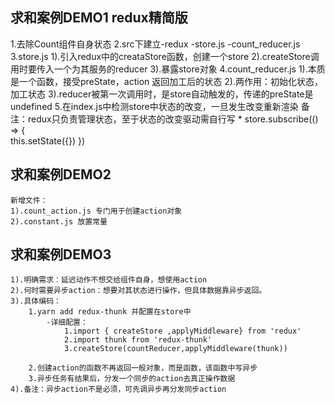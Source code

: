 ## 求和案例DEMO1 redux精简版
1.去除Count组件自身状态
2.src下建立-redux 
            -store.js
            -count_reducer.js
3.store.js
    1).引入redux中的creataStore函数，创建一个store
    2).createStore调用时要传入一个为其服务的reducer
    3).暴露store对象
4.count_reducer.js
    1).本质是一个函数，接受preState，action 返回加工后的状态
    2).两作用：初始化状态，加工状态
    3).reducer被第一次调用时，是store自动触发的，传递的preState是undefined
5.在index.js中检测store中状态的改变，一旦发生改变重新渲染<App/>
    备注：redux只负责管理状态，至于状态的改变驱动需自行写
        * store.subscribe(() => {  
            this.setState({})
        })
## 求和案例DEMO2 
    新增文件：
    1).count_action.js 专门用于创建action对象
    2).constant.js 放置常量
## 求和案例DEMO3
    1).明确需求：延迟动作不想交给组件自身，想使用action
    2).何时需要异步action：想要对其状态进行操作，但具体数据靠异步返回。
    3).具体编码：
        1.yarn add redux-thunk 并配置在store中
            -详细配置：
                1.import { createStore ,applyMiddleware} from 'redux'
                2.import thunk from 'redux-thunk'
                3.createStore(countReducer,applyMiddleware(thunk))
                
        2.创建action的函数不再返回一般对象，而是函数，该函数中写异步
        3.异步任务有结果后，分发一个同步的action去真正操作数据
    4).备注：异步action不是必须，可先调异步再分发同步action
